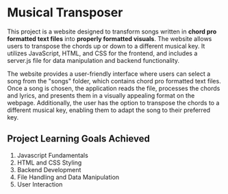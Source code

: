# Musical Transposer

This project is a website designed to transform songs written in **chord pro formatted text files** into **properly formatted visuals**. The website allows users to transpose the chords up or down to a different musical key. It utilizes JavaScript, HTML, and CSS for the frontend, and includes a server.js file for data manipulation and backend functionality.

The website provides a user-friendly interface where users can select a song from the "songs" folder, which contains chord pro formatted text files. Once a song is chosen, the application reads the file, processes the chords and lyrics, and presents them in a visually appealing format on the webpage. Additionally, the user has the option to transpose the chords to a different musical key, enabling them to adapt the song to their preferred key.

## Project Learning Goals Achieved
1. Javascript Fundamentals
2. HTML and CSS Styling
3. Backend Development
4. File Handling and Data Manipulation
5. User Interaction

